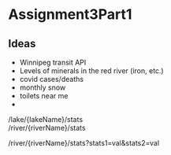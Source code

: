 # Assignment3Part1

## Ideas 
- Winnipeg transit API
- Levels of minerals in the red river (iron, etc.)
- covid cases/deaths
- monthly snow 
- toilets near me 
- 
  
  
  




/lake/{lakeName}/stats  
/river/{riverName}/stats



/river/{riverName}/stats?stats1=val&stats2=val
